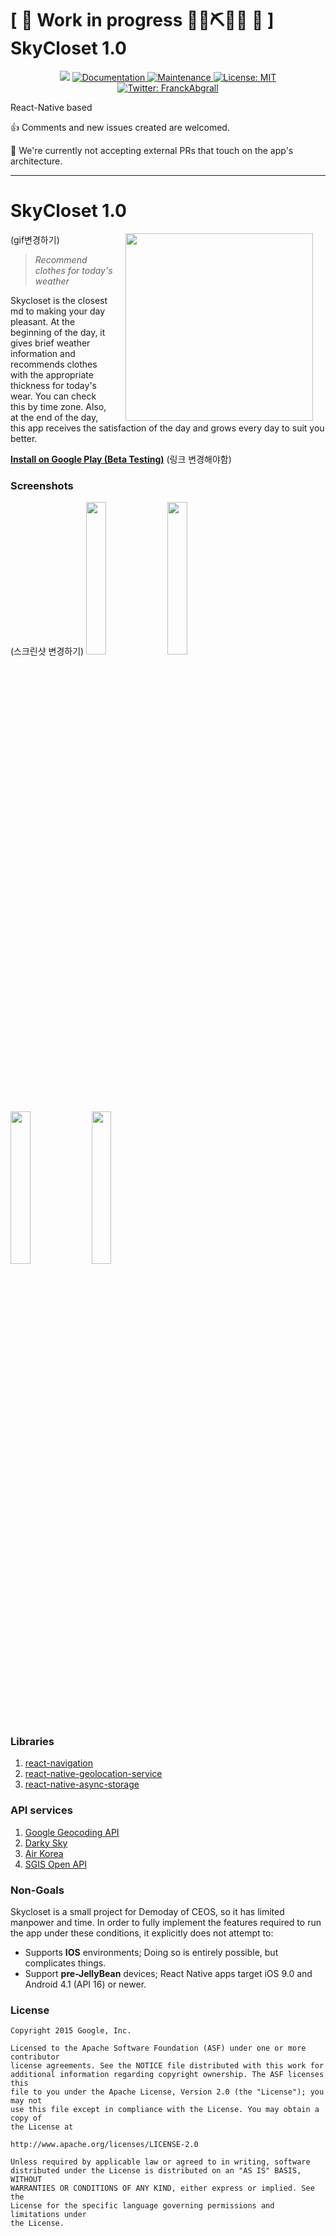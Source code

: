 # \[ 🚧 Work in progress 👷‍♀️⛏👷🔧 🚧 \] SkyCloset 1.0 
<p align="center">
  <img src="https://img.shields.io/badge/version-0.0.0-blue.svg?cacheSeconds=2592000" />
  <a href="https://github.com/orange-mush/skycloset_cli#readme">
    <img alt="Documentation" src="https://img.shields.io/badge/documentation-yes-brightgreen.svg" target="_blank" />
  </a>
  <a href="https://github.com/orange-mush/skycloset_cli/graphs/commit-activity">
    <img alt="Maintenance" src="https://img.shields.io/badge/Maintained%3F-yes-green.svg" target="_blank" />
  </a>
  <a href="https://github.com/orange-mush/skycloset_cli/blob/master/LICENSE">
    <img alt="License: MIT" src="https://img.shields.io/badge/License-MIT-yellow.svg" target="_blank" />
  </a>
  <a href="https://twitter.com/FranckAbgrall">
    <img alt="Twitter: FranckAbgrall" src="https://img.shields.io/twitter/follow/FranckAbgrall.svg?style=social" target="_blank" />
  </a>
</p>
React-Native based

👍 Comments and new issues created are welcomed.

🛑 We're currently not accepting external PRs that touch on the app's architecture.

---

# SkyCloset 1.0

(gif변경하기)
<img src="screenshots/plaid_demo.gif" width="300" align="right" hspace="20">

> *Recommend clothes for today's weather*

Skycloset is the closest md to making your day pleasant. At the beginning of the day, it gives brief weather information and recommends clothes with the appropriate thickness for today's wear. You can check this by time zone. Also, at the end of the day, this app receives the satisfaction of the day and grows every day to suit you better.

**[Install on Google Play (Beta Testing)](https://play.google.com/apps/testing/io.plaidapp)**
(링크 변경해야함)


### Screenshots

(스크린샷 변경하기)
<img src="screenshots/home_grid_framed.png" width="25%" />
<img src="screenshots/post_story_framed.png" width="25%" />
<img src="screenshots/dn_story_framed.png" width="25%" />
<img src="screenshots/dribbble_shot_framed.png" width="25%" />


### Libraries
1. [react-navigation](https://github.com/react-navigation/react-navigation)
2. [react-native-geolocation-service](https://github.com/Agontuk/react-native-geolocation-service)
3. [react-native-async-storage](https://github.com/react-native-community/react-native-async-storage)


### API services
1. [Google Geocoding API](https://developers.google.com/maps/documentation/geocoding/start)
2. [Darky Sky](https://darksky.net/dev)
3. [Air Korea](http://openapi.airkorea.or.kr/)
4. [SGIS Open API](https://sgis.kostat.go.kr/developer/html/home.html)


### Non-Goals
Skycloset is a small project for Demoday of CEOS, so it has limited manpower and time. In order to fully implement the features required to run the app under these conditions, it explicitly does not attempt to:
* Supports **IOS** environments; Doing so is entirely possible, but complicates things.
* Support **pre-JellyBean** devices; React Native apps target iOS 9.0 and Android 4.1 (API 16) or newer.


### License


```
Copyright 2015 Google, Inc.

Licensed to the Apache Software Foundation (ASF) under one or more contributor
license agreements. See the NOTICE file distributed with this work for
additional information regarding copyright ownership. The ASF licenses this
file to you under the Apache License, Version 2.0 (the "License"); you may not
use this file except in compliance with the License. You may obtain a copy of
the License at

http://www.apache.org/licenses/LICENSE-2.0

Unless required by applicable law or agreed to in writing, software
distributed under the License is distributed on an "AS IS" BASIS, WITHOUT
WARRANTIES OR CONDITIONS OF ANY KIND, either express or implied. See the
License for the specific language governing permissions and limitations under
the License.
```